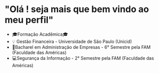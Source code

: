    <h1> "Olá ! seja mais que bem vindo ao meu perfil"  </h1>
   
 - 🎓Formação Acadêmica🎓
 - 💡 Gestão Financeira - Universidade de São Paulo (Unicid)
 - 💼Bacharel em Administração de Empresas - 6° Semestre pela FAM (Faculdade das Américas)
 - 💻Segurança da Informação - 2° Semestre pela FAM (Faculdade das Américas)
